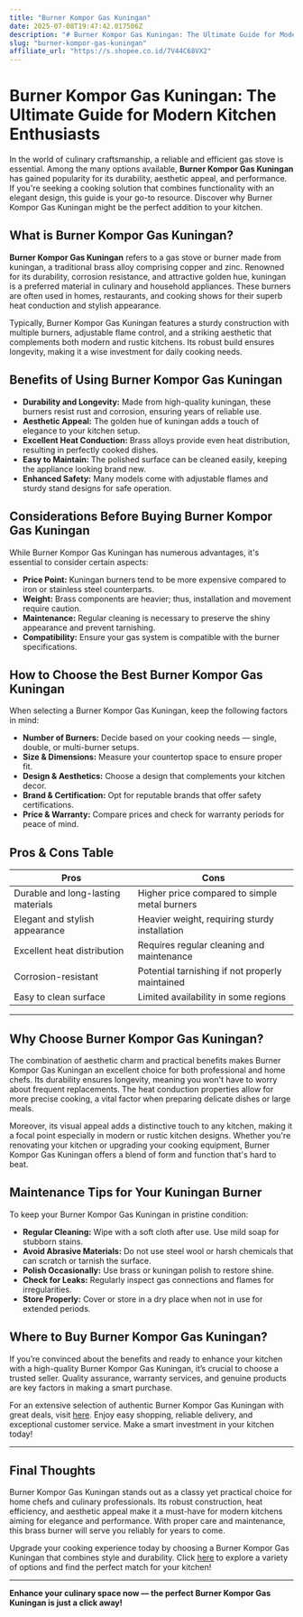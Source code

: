 ```yaml
---
title: "Burner Kompor Gas Kuningan"
date: 2025-07-08T19:47:42.017506Z
description: "# Burner Kompor Gas Kuningan: The Ultimate Guide for Modern Kitchen Enthusiasts..."
slug: "burner-kompor-gas-kuningan"
affiliate_url: "https://s.shopee.co.id/7V44C68VX2"
---
```

# Burner Kompor Gas Kuningan: The Ultimate Guide for Modern Kitchen Enthusiasts

In the world of culinary craftsmanship, a reliable and efficient gas stove is essential. Among the many options available, **Burner Kompor Gas Kuningan** has gained popularity for its durability, aesthetic appeal, and performance. If you're seeking a cooking solution that combines functionality with an elegant design, this guide is your go-to resource. Discover why Burner Kompor Gas Kuningan might be the perfect addition to your kitchen.

## What is Burner Kompor Gas Kuningan?

**Burner Kompor Gas Kuningan** refers to a gas stove or burner made from kuningan, a traditional brass alloy comprising copper and zinc. Renowned for its durability, corrosion resistance, and attractive golden hue, kuningan is a preferred material in culinary and household appliances. These burners are often used in homes, restaurants, and cooking shows for their superb heat conduction and stylish appearance.

Typically, Burner Kompor Gas Kuningan features a sturdy construction with multiple burners, adjustable flame control, and a striking aesthetic that complements both modern and rustic kitchens. Its robust build ensures longevity, making it a wise investment for daily cooking needs.

## Benefits of Using Burner Kompor Gas Kuningan

- **Durability and Longevity:** Made from high-quality kuningan, these burners resist rust and corrosion, ensuring years of reliable use.
- **Aesthetic Appeal:** The golden hue of kuningan adds a touch of elegance to your kitchen setup.
- **Excellent Heat Conduction:** Brass alloys provide even heat distribution, resulting in perfectly cooked dishes.
- **Easy to Maintain:** The polished surface can be cleaned easily, keeping the appliance looking brand new.
- **Enhanced Safety:** Many models come with adjustable flames and sturdy stand designs for safe operation.

## Considerations Before Buying Burner Kompor Gas Kuningan

While Burner Kompor Gas Kuningan has numerous advantages, it's essential to consider certain aspects:

- **Price Point:** Kuningan burners tend to be more expensive compared to iron or stainless steel counterparts.
- **Weight:** Brass components are heavier; thus, installation and movement require caution.
- **Maintenance:** Regular cleaning is necessary to preserve the shiny appearance and prevent tarnishing.
- **Compatibility:** Ensure your gas system is compatible with the burner specifications.

## How to Choose the Best Burner Kompor Gas Kuningan

When selecting a Burner Kompor Gas Kuningan, keep the following factors in mind:

- **Number of Burners:** Decide based on your cooking needs — single, double, or multi-burner setups.
- **Size & Dimensions:** Measure your countertop space to ensure proper fit.
- **Design & Aesthetics:** Choose a design that complements your kitchen decor.
- **Brand & Certification:** Opt for reputable brands that offer safety certifications.
- **Price & Warranty:** Compare prices and check for warranty periods for peace of mind.

## Pros & Cons Table

| Pros                                 | Cons                                             |
|-------------------------------------|--------------------------------------------------|
| Durable and long-lasting materials | Higher price compared to simple metal burners   |
| Elegant and stylish appearance     | Heavier weight, requiring sturdy installation  |
| Excellent heat distribution        | Requires regular cleaning and maintenance     |
| Corrosion-resistant                | Potential tarnishing if not properly maintained |
| Easy to clean surface              | Limited availability in some regions           |

---

## Why Choose Burner Kompor Gas Kuningan?

The combination of aesthetic charm and practical benefits makes Burner Kompor Gas Kuningan an excellent choice for both professional and home chefs. Its durability ensures longevity, meaning you won't have to worry about frequent replacements. The heat conduction properties allow for more precise cooking, a vital factor when preparing delicate dishes or large meals.

Moreover, its visual appeal adds a distinctive touch to any kitchen, making it a focal point especially in modern or rustic kitchen designs. Whether you're renovating your kitchen or upgrading your cooking equipment, Burner Kompor Gas Kuningan offers a blend of form and function that's hard to beat.

## Maintenance Tips for Your Kuningan Burner

To keep your Burner Kompor Gas Kuningan in pristine condition:

- **Regular Cleaning:** Wipe with a soft cloth after use. Use mild soap for stubborn stains.
- **Avoid Abrasive Materials:** Do not use steel wool or harsh chemicals that can scratch or tarnish the surface.
- **Polish Occasionally:** Use brass or kuningan polish to restore shine.
- **Check for Leaks:** Regularly inspect gas connections and flames for irregularities.
- **Store Properly:** Cover or store in a dry place when not in use for extended periods.

## Where to Buy Burner Kompor Gas Kuningan?

If you’re convinced about the benefits and ready to enhance your kitchen with a high-quality Burner Kompor Gas Kuningan, it’s crucial to choose a trusted seller. Quality assurance, warranty services, and genuine products are key factors in making a smart purchase.

For an extensive selection of authentic Burner Kompor Gas Kuningan with great deals, visit [here](https://s.shopee.co.id/7V44C68VX2). Enjoy easy shopping, reliable delivery, and exceptional customer service. Make a smart investment in your kitchen today!

---

## Final Thoughts

Burner Kompor Gas Kuningan stands out as a classy yet practical choice for home chefs and culinary professionals. Its robust construction, heat efficiency, and aesthetic appeal make it a must-have for modern kitchens aiming for elegance and performance. With proper care and maintenance, this brass burner will serve you reliably for years to come.

Upgrade your cooking experience today by choosing a Burner Kompor Gas Kuningan that combines style and durability. Click [here](https://s.shopee.co.id/7V44C68VX2) to explore a variety of options and find the perfect match for your kitchen!

---

**Enhance your culinary space now — the perfect Burner Kompor Gas Kuningan is just a click away!**